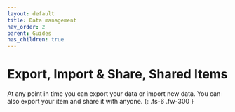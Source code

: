 ```yaml
---
layout: default
title: Data management
nav_order: 2
parent: Guides
has_children: true
---
```


# Export, Import & Share, Shared Items

At any point in time you can export your data or import new data. You can also export your item and share it with anyone.
{: .fs-6 .fw-300 }